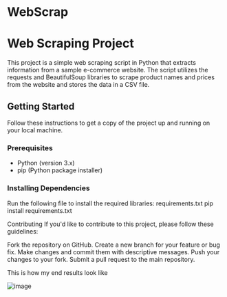 # WebScrap

# Web Scraping Project

This project is a simple web scraping script in Python that extracts information from a sample e-commerce website. The script utilizes the requests and BeautifulSoup libraries to scrape product names and prices from the website and stores the data in a CSV file.

## Getting Started

Follow these instructions to get a copy of the project up and running on your local machine.

### Prerequisites

- Python (version 3.x)
- pip (Python package installer)

### Installing Dependencies

Run the following file to install the required libraries:
requirements.txt
pip install requirements.txt

Contributing
If you'd like to contribute to this project, please follow these guidelines:

Fork the repository on GitHub.
Create a new branch for your feature or bug fix.
Make changes and commit them with descriptive messages.
Push your changes to your fork.
Submit a pull request to the main repository.

This is how my end results look like


![image](https://github.com/Lkoushik29/WebScrap/assets/91585444/9be489fd-3d4b-43b5-af8b-779ee3580375)
